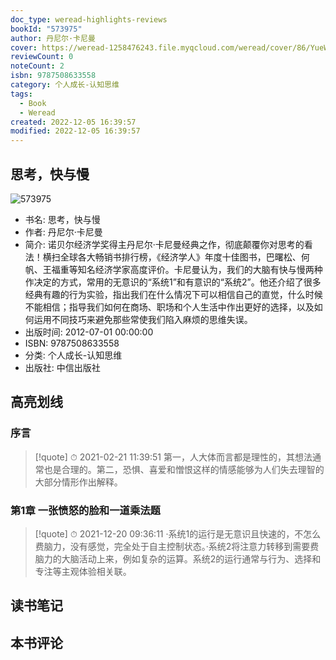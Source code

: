```yaml
---
doc_type: weread-highlights-reviews
bookId: "573975"
author: 丹尼尔·卡尼曼
cover: https://weread-1258476243.file.myqcloud.com/weread/cover/86/YueWen_573975/t7_YueWen_573975.jpg
reviewCount: 0
noteCount: 2
isbn: 9787508633558
category: 个人成长-认知思维
tags:
  - Book
  - Weread
created: 2022-12-05 16:39:57
modified: 2022-12-05 16:39:57
---
```


## 思考，快与慢

![573975](https://weread-1258476243.file.myqcloud.com/weread/cover/86/YueWen_573975/t7_YueWen_573975.jpg)
- 书名: 思考，快与慢
- 作者: 丹尼尔·卡尼曼
- 简介: 诺贝尔经济学奖得主丹尼尔·卡尼曼经典之作，彻底颠覆你对思考的看法！横扫全球各大畅销书排行榜，《经济学人》年度十佳图书，巴曙松、何帆、王福重等知名经济学家高度评价。卡尼曼认为，我们的大脑有快与慢两种作决定的方式，常用的无意识的“系统1”和有意识的“系统2”。他还介绍了很多经典有趣的行为实验，指出我们在什么情况下可以相信自己的直觉，什么时候不能相信；指导我们如何在商场、职场和个人生活中作出更好的选择，以及如何运用不同技巧来避免那些常使我们陷入麻烦的思维失误。
- 出版时间: 2012-07-01 00:00:00
- ISBN: 9787508633558
- 分类: 个人成长-认知思维
- 出版社: 中信出版社

## 高亮划线

### 序言


> [!quote] ⏱ 2021-02-21 11:39:51
> 第一，人大体而言都是理性的，其想法通常也是合理的。第二，恐惧、喜爱和憎恨这样的情感能够为人们失去理智的大部分情形作出解释。
 


### 第1章 一张愤怒的脸和一道乘法题


> [!quote] ⏱ 2021-12-20 09:36:11
> ·系统1的运行是无意识且快速的，不怎么费脑力，没有感觉，完全处于自主控制状态。·系统2将注意力转移到需要费脑力的大脑活动上来，例如复杂的运算。系统2的运行通常与行为、选择和专注等主观体验相关联。
 



## 读书笔记


## 本书评论

